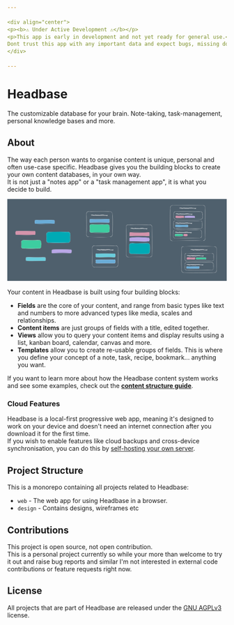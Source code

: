 ```yaml
---

<div align="center">
<p><b>⚠️ Under Active Development ⚠️</b></p>
<p>This app is early in development and not yet ready for general use.<br>
Dont trust this app with any important data and expect bugs, missing docs, incomplete features etc!</p>
</div>

---
```


# Headbase
The customizable database for your brain. Note-taking, task-management, personal knowledge bases and more.

## About
The way each person wants to organise content is unique, personal and often use-case specific. Headbase gives you the building blocks to create your own content databases, in your own way.  
It is not just a "notes app" or a "task management app", it is what you decide to build.  

![](./docs/headbase-data-structure.svg)

Your content in Headbase is built using four building blocks:
- **Fields** are the core of your content, and range from basic types like text and numbers to more advanced types like media, scales and relationships.
- **Content items** are just groups of fields with a title, edited together.
- **Views** allow you to query your content items and display results using a list, kanban board, calendar, canvas and more.
- **Templates** allow you to create re-usable groups of fields. This is where you define your concept of a note, task, recipe, bookmark... anything you want.

If you want to learn more about how the Headbase content system works and see some examples, check out the **[content structure guide](./docs/content-structure.md)**.

### Cloud Features
Headbase is a local-first progressive web app, meaning it's designed to work on your device and doesn't need an internet connection after you download it for the first time.  
If you wish to enable features like cloud backups and cross-device synchronisation, you can do this by [self-hosting your own server](./docs/self-hosting.md).

## Project Structure
This is a monorepo containing all projects related to Headbase:
- `web` - The web app for using Headbase in a browser.
- `design` - Contains designs, wireframes etc

## Contributions
This project is open source, not open contribution.  
This is a personal project currently so while your more than welcome to try it out and raise bug reports and similar
I'm not interested in external code contributions or feature requests right now.

## License
All projects that are part of Headbase are released under the [GNU AGPLv3](https://choosealicense.com/licenses/agpl-3.0/) license.
